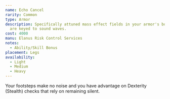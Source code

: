 ```yaml
---
name: Echo Cancel
rarity: Common
type: Armor
description: Specifically attuned mass effect fields in your armor's boots that
  are keyed to sound waves.
cost: 4000
manu: Elanus Risk Control Services
notes:
  - Ability/Skill Bonus
placement: Legs
availability:
  - Light
  - Medium
  - Heavy
---
```

Your footsteps make no noise and you have advantage on Dexterity (Stealth) checks that rely on remaining silent.
